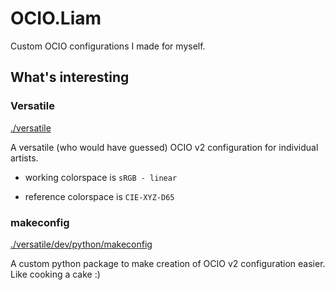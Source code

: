 # OCIO.Liam

Custom OCIO configurations I made for myself.

## What's interesting

### Versatile

[./versatile](./versatile)

A versatile (who would have guessed) OCIO v2 configuration for individual artists.

- working colorspace is `sRGB - linear`

- reference colorspace is `CIE-XYZ-D65`

### makeconfig

[./versatile/dev/python/makeconfig](./versatile/dev/python/makeconfig)

A custom python package to make creation of OCIO v2 configuration easier.
Like cooking a cake :)


